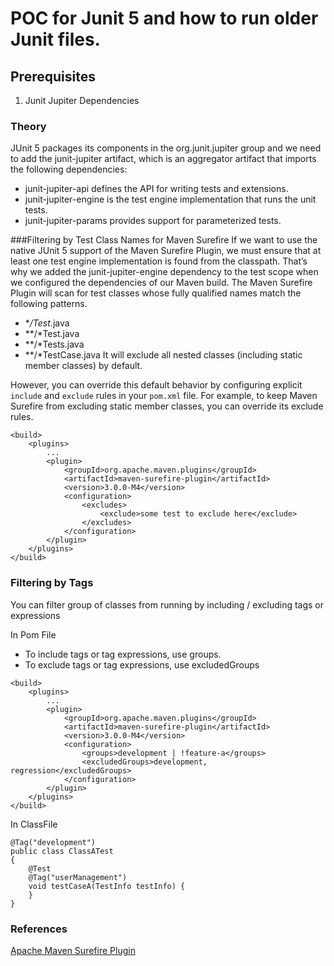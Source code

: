 # POC for Junit 5 and how to run older Junit files.

## Prerequisites

1. Junit Jupiter Dependencies

### Theory
JUnit 5 packages its components in the org.junit.jupiter group and we need to add the junit-jupiter artifact, which is an aggregator artifact that imports the following dependencies:

* junit-jupiter-api defines the API for writing tests and extensions.
* junit-jupiter-engine is the test engine implementation that runs the unit tests.
* junit-jupiter-params provides support for parameterized tests.

###Filtering by Test Class Names for Maven Surefire
If we want to use the native JUnit 5 support of the Maven Surefire Plugin, we must ensure that at least one test engine implementation is found from the classpath. That’s why we added the junit-jupiter-engine dependency to the test scope when we configured the dependencies of our Maven build.
The Maven Surefire Plugin will scan for test classes whose fully qualified names match the following patterns.

* **/Test*.java
* **/*Test.java
* **/*Tests.java
* **/*TestCase.java
It will exclude all nested classes (including static member classes) by default.

However, you can override this default behavior by configuring explicit `include` and `exclude` rules in your `pom.xml` file. 
For example, to keep Maven Surefire from excluding static member classes, you can override its exclude rules.

```
<build>
    <plugins>
        ...
        <plugin>
            <groupId>org.apache.maven.plugins</groupId>
            <artifactId>maven-surefire-plugin</artifactId>
            <version>3.0.0-M4</version>
            <configuration>
                <excludes>
                    <exclude>some test to exclude here</exclude>
                </excludes>
            </configuration>
        </plugin>
    </plugins>
</build>
```

### Filtering by Tags

You can filter group of classes from running by including / excluding tags or expressions

In Pom File
* To include tags or tag expressions, use groups.
* To exclude tags or tag expressions, use excludedGroups

```
<build>
    <plugins>
        ...
        <plugin>
            <groupId>org.apache.maven.plugins</groupId>
            <artifactId>maven-surefire-plugin</artifactId>
            <version>3.0.0-M4</version>
            <configuration>
                <groups>development | !feature-a</groups>
                <excludedGroups>development, regression</excludedGroups>
            </configuration>
        </plugin>
    </plugins>
</build>
```

In ClassFile

```
@Tag("development")
public class ClassATest
{
    @Test
    @Tag("userManagement")
    void testCaseA(TestInfo testInfo) {
    }
}
```

### References
[Apache Maven Surefire Plugin](http://maven.apache.org/surefire/maven-surefire-plugin/examples/junit-platform.html#)
